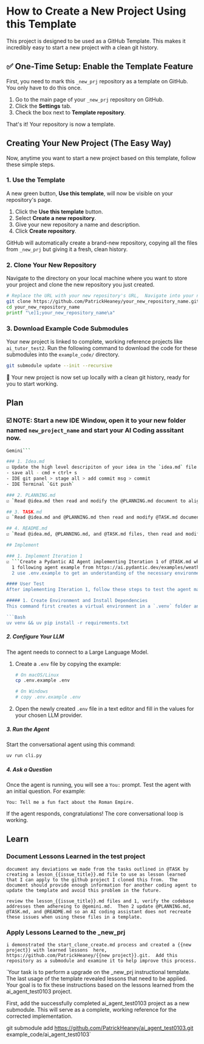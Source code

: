 # How to Create a New Project Using this Template

This project is designed to be used as a GitHub Template. This makes it incredibly easy to start a new project with a clean git history.

## ✅ One-Time Setup: Enable the Template Feature

First, you need to mark this `_new_prj` repository as a template on GitHub. You only have to do this once.

1.  Go to the main page of your `_new_prj` repository on GitHub.
2.  Click the **Settings** tab.
3.  Check the box next to **Template repository**.

That's it! Your repository is now a template.

## Creating Your New Project (The Easy Way)

Now, anytime you want to start a new project based on this template, follow these simple steps.

### 1. Use the Template
A new green button, **Use this template**, will now be visible on your repository's page.

1.  Click the **Use this template** button.
2.  Select **Create a new repository**.
3.  Give your new repository a name and description.
4.  Click **Create repository**.

GitHub will automatically create a brand-new repository, copying all the files from `_new_prj` but giving it a fresh, clean history.

### 2. Clone Your New Repository
Navigate to the directory on your local machine where you want to store your project and clone the new repository you just created.

```bash
# Replace the URL with your new repository's URL,  Navigate into your new project directory, and rename the Terminal Tab
git clone https://github.com/PatrickHeaney/your_new_repository_name.git
cd your_new_repository_name
printf "\e]1;your_new_repository_name\a"
```

### 3. Download Example Code Submodules
Your new project is linked to complete, working reference projects like `ai_tutor_test2`. Run the following command to download the code for these submodules into the `example_code/` directory.

```bash
git submodule update --init --recursive
```

🎉 Your new project is now set up locally with a clean git history, ready for you to start working.

## Plan

### ☑️ NOTE: Start a new IDE Window, open it to your new folder named `new_project_name` and start your AI Coding asssitant now.
```Bash
Gemini```

### 1. Idea.md
☑️ Update the high level descripiton of your idea in the `idea.md` file.
- save all - cmd + ctrl+ s
- IDE git panel > stage all > add commit msg > commit
- IDE Terminal `Git push`

### 2. PLANNING.md
☑️ `Read @idea.md then read and modify the @PLANNING.md document to align with my ### Iteration 1: The Core Conversation Loop of @idea.md. Explain your modifications.`

## 3. TASK.md
☑️ `Read @idea.md and @PLANNING.md then read and modify @TASK.md document to align with my ### Iteration 1: The Core Conversation Loop of @idea.md and with @PLANNING.md. Explain your modifications.`

## 4. README.md
☑️ `Read @idea.md, @PLANNING.md, and @TASK.md files, then read and modify the @README.md document to align with to align with my ### Iteration 1: The Core Conversation Loop of @idea.md and with @PLANNING.md and TASK.md. Explain your modifications.`

## Implement

### 1. Implement Iteration 1
☑️ ```Create a Pydantic AI Agent implementing Iteration 1 of @TASK.md while adhere to the following guidelines:
  1 following agent example from https://ai.pydantic.dev/examples/weather-agent/ and /Users/pmh/code/_new_prj/example_code/ai-agent-mastery/4_Pydantic_AI_Agent/extras/Basic_Pydantic_AI_Agent. Don't follow them to a tea, just use them to get a grasp of and use the Pydantic framework.
  2 use .env.example to get an understanding of the necessary environment variables for the agent```

#### User Test
After implementing Iteration 1, follow these steps to test the agent manually.

##### 1. Create Environment and Install Dependencies
This command first creates a virtual environment in a `.venv` folder and then installs the required Python packages into it.

```Bash
uv venv && uv pip install -r requirements.txt
```

##### 2. Configure Your LLM
The agent needs to connect to a Large Language Model.

1.  Create a `.env` file by copying the example:
    ```Bash
    # On macOS/Linux
    cp .env.example .env

    # On Windows
    # copy .env.example .env
    ```
2.  Open the newly created `.env` file in a text editor and fill in the values for your chosen LLM provider.

##### 3. Run the Agent
Start the conversational agent using this command:

```Bash
uv run cli.py
```

##### 4. Ask a Question
Once the agent is running, you will see a `You:` prompt. Test the agent with an initial question. For example:

```
You: Tell me a fun fact about the Roman Empire.
```

If the agent responds, congratulations! The core conversational loop is working.

## Learn

### Document Lessons Learned in the test project
`document any deviations we made from the tasks outlined in @TASK by creating a lesson_{{issue_title}}.md file to use as lesson learned that I can apply to the github project I cloned this from.  The document should provide enough information for another coding agent to update the template and avoid this problem in the future.`

`review the lesson_{{issue_title}}.md files and 1, verify the codebase addresses them adhereing to @gemini.md.  Then 2 update @PLANNING.md, @TASK.md, and @README.md so an AI coding assistant does not recreate these issues when using these files in a template.`
### Apply Lessons Learned to the _new_prj
`i demonstrated the start_clone_create.md process and created a {{new project}} with learned lessons  here, https://github.com/PatrickHeaney/{{new project}}.git.  Add this repository as a submodule and examine it to help improve this process.`

`Your task is to perform a upgrade on the _new_prj instructional template. The last usage of the template revealed lessons that need to be applied. Your
goal is to fix these instructions based on the lessons learned from the ai_agent_test0103 project.

First, add the successfully completed ai_agent_test0103 project as a new submodule. This will serve as a complete, working reference for the corrected implementation.

git submodule add https://github.com/PatrickHeaney/ai_agent_test0103.git example_code/ai_agent_test0103`
